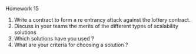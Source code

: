Homework 15
1. Write a contract to form a re entrancy attack against the lottery contract.
2. Discuss in your teams the merits of the different types of scalability solutions
1. Which solutions have you used ?
2. What are your criteria for choosing a solution ?
